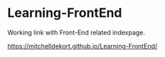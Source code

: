 # Learning-FrontEnd
Working link with Front-End  related indexpage.

https://mitchelldekort.github.io/Learning-FrontEnd/


